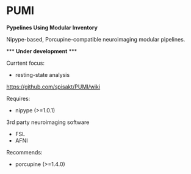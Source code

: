 # PUMI
**Pypelines Using Modular Inventory**

Nipype-based, Porcupine-compatible neuroimaging modular pipelines.

*** **Under development** ***

Currtent focus:
- resting-state analysis

https://github.com/spisakt/PUMI/wiki

Requires:
- nipype (>=1.0.1)

3rd party neuroimaging software
- FSL
- AFNI

Recommends:
- porcupine (>=1.4.0)
